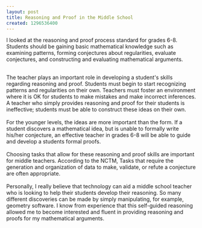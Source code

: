 ```yaml
---
layout: post
title: Reasoning and Proof in the Middle School
created: 1296536400
---
```

<p>I looked at the reasoning and proof process standard for grades 6-8. Students should be gaining basic mathematical knowledge such as examining patterns, forming conjectures about regularities, evaluate conjectures, and constructing and evaluating mathematical arguments.</p>
<div>
	&nbsp;</div>
<div>
	The teacher plays an important role in developing a student&#39;s skills regarding reasoning and proof. Students must begin to start recognizing patterns and regularities on their own. Teachers must foster an environment where it is OK for students to make mistakes and make incorrect inferences. A teacher who simply provides reasoning and proof for their students is ineffective; students must be able to construct these ideas on their own.</div>
<div>
	&nbsp;</div>
<div>
	For the younger levels, the ideas are more important than the form. If a student discovers a mathematical idea, but is unable to formally write his/her conjecture, an effective teacher in grades 6-8 will be able to guide and develop a students formal proofs.</div>
<div>
	&nbsp;</div>
<div>
	Choosing tasks that allow for these reasoning and proof skills are important for middle teachers. According to the NCTM, Tasks that require the generation and organization of data to make, validate, or refute a conjecture are often appropriate.</div>
<div>
	&nbsp;</div>
<div>
	Personally, I really believe that technology can aid a middle school teacher who is looking to help their students develop their reasoning. So many different discoveries can be made by simply manipulating, for example, geometry software. I know from experience that this self-guided reasoning allowed me to become interested and fluent in providing reasoning and proofs for my mathematical arguments.</div>
